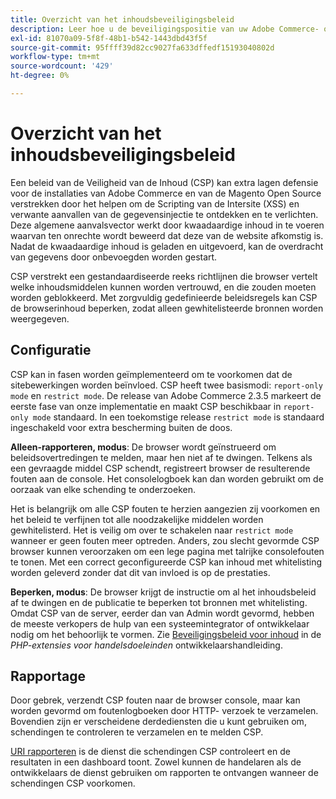 ```yaml
---
title: Overzicht van het inhoudsbeveiligingsbeleid
description: Leer hoe u de beveiligingspositie van uw Adobe Commerce- of Magento Open Source-winkel kunt verbeteren met behulp van een beleid voor inhoudsbeveiliging.
exl-id: 81070a09-5f8f-48b1-b542-1443dbd43f5f
source-git-commit: 95ffff39d82cc9027fa633dffedf15193040802d
workflow-type: tm+mt
source-wordcount: '429'
ht-degree: 0%

---
```


# Overzicht van het inhoudsbeveiligingsbeleid

Een beleid van de Veiligheid van de Inhoud (CSP) kan extra lagen defensie voor de installaties van Adobe Commerce en van de Magento Open Source verstrekken door het helpen om de Scripting van de Intersite (XSS) en verwante aanvallen van de gegevensinjectie te ontdekken en te verlichten. Deze algemene aanvalsvector werkt door kwaadaardige inhoud in te voeren waarvan ten onrechte wordt beweerd dat deze van de website afkomstig is. Nadat de kwaadaardige inhoud is geladen en uitgevoerd, kan de overdracht van gegevens door onbevoegden worden gestart.

CSP verstrekt een gestandaardiseerde reeks richtlijnen die browser vertelt welke inhoudsmiddelen kunnen worden vertrouwd, en die zouden moeten worden geblokkeerd. Met zorgvuldig gedefinieerde beleidsregels kan CSP de browserinhoud beperken, zodat alleen gewhitelisteerde bronnen worden weergegeven.

## Configuratie

CSP kan in fasen worden geïmplementeerd om te voorkomen dat de sitebewerkingen worden beïnvloed. CSP heeft twee basismodi: `report-only mode` en `restrict mode`. De release van Adobe Commerce 2.3.5 markeert de eerste fase van onze implementatie en maakt CSP beschikbaar in `report-only mode` standaard. In een toekomstige release `restrict mode` is standaard ingeschakeld voor extra bescherming buiten de doos.

**Alleen-rapporteren, modus**: De browser wordt geïnstrueerd om beleidsovertredingen te melden, maar hen niet af te dwingen. Telkens als een gevraagde middel CSP schendt, registreert browser de resulterende fouten aan de console. Het consolelogboek kan dan worden gebruikt om de oorzaak van elke schending te onderzoeken.

Het is belangrijk om alle CSP fouten te herzien aangezien zij voorkomen en het beleid te verfijnen tot alle noodzakelijke middelen worden gewhitelisterd. Het is veilig om over te schakelen naar `restrict mode` wanneer er geen fouten meer optreden. Anders, zou slecht gevormde CSP browser kunnen veroorzaken om een lege pagina met talrijke consolefouten te tonen. Met een correct geconfigureerde CSP kan inhoud met whitelisting worden geleverd zonder dat dit van invloed is op de prestaties.

**Beperken, modus**: De browser krijgt de instructie om al het inhoudsbeleid af te dwingen en de publicatie te beperken tot bronnen met whitelisting. Omdat CSP van de server, eerder dan van Admin wordt gevormd, hebben de meeste verkopers de hulp van een systeemintegrator of ontwikkelaar nodig om het behoorlijk te vormen. Zie [Beveiligingsbeleid voor inhoud](https://developer.adobe.com/commerce/php/development/security/content-security-policies/) in de _PHP-extensies voor handelsdoeleinden_ ontwikkelaarshandleiding.

## Rapportage

Door gebrek, verzendt CSP fouten naar de browser console, maar kan worden gevormd om foutenlogboeken door HTTP- verzoek te verzamelen. Bovendien zijn er verscheidene derdediensten die u kunt gebruiken om, schendingen te controleren te verzamelen en te melden CSP.

[URI rapporteren](https://report-uri.io/) is de dienst die schendingen CSP controleert en de resultaten in een dashboard toont. Zowel kunnen de handelaren als de ontwikkelaars de dienst gebruiken om rapporten te ontvangen wanneer de schendingen CSP voorkomen.
